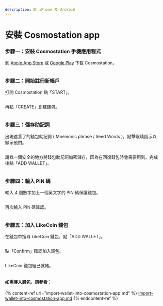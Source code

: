 ```yaml
---
description: 於 iPhone 及 Android
---
```


# 安裝 Cosmostation app

### 步驟一：安裝 Cosmostation 手機應用程式

到 [Apple App Store](https://apps.apple.com/us/app/cosmostation/id1459830339) 或 [Google Play](https://play.google.com/store/apps/details?id=wannabit.io.cosmostaion\&hl=en\_US\&gl=US) 下載 Cosmostation。

<figure><img src="../../../.gitbook/assets/Cosmostation mobile create wallet 1.png" alt=""><figcaption></figcaption></figure>

### 步驟二：開始註冊新帳戶

打開 Cosmostation 點「START」。

<figure><img src="../../../.gitbook/assets/Cosmostation mobile create wallet 2.png" alt=""><figcaption></figcaption></figure>

再點「CREATE」創建錢包。

<figure><img src="../../../.gitbook/assets/Cosmostation mobile create wallet 3.png" alt=""><figcaption></figcaption></figure>

### 步驟三：儲存助記詞

出現遮蓋了的錢包助記詞 ( Mnemonic phrase / Seed Words )，點擊眼睛圖示以顯示他們。

<figure><img src="../../../.gitbook/assets/Cosmostation mobile create wallet 4.jpg" alt=""><figcaption></figcaption></figure>

請找一個安全的地方將錢包助記詞加密儲存，因為在回復錢包時會需要用到。完成後點「ADD WALLET」。

<figure><img src="../../../.gitbook/assets/Cosmostation mobile create wallet 5.jpg" alt=""><figcaption></figcaption></figure>

### 步驟四：輸入 PIN 碼

輸入 4 個數字加上一個英文字的 PIN 碼保護錢包。

<figure><img src="../../../.gitbook/assets/Cosmostation mobile create wallet 6.png" alt=""><figcaption></figcaption></figure>

再次輸入 PIN 碼確認。

<figure><img src="../../../.gitbook/assets/Cosmostation mobile create wallet 7.png" alt=""><figcaption></figcaption></figure>

### 步驟五：加入 LikeCoin 錢包

在錢包中搜尋 LikeCoin 錢包，點「ADD WALLET」。

<figure><img src="../../../.gitbook/assets/Cosmostation mobile create wallet 8.png" alt=""><figcaption></figcaption></figure>

點「Confirm」確認加入錢包。

<figure><img src="../../../.gitbook/assets/Cosmostation mobile create wallet 9.png" alt=""><figcaption></figcaption></figure>

LikeCoin 錢包經已就緒。

<figure><img src="../../../.gitbook/assets/Cosmostation mobile create wallet 10.png" alt=""><figcaption></figcaption></figure>

#### 如需導入錢包，請參看：

{% content-ref url="import-wallet-into-cosmostation-app.md" %}
[import-wallet-into-cosmostation-app.md](import-wallet-into-cosmostation-app.md)
{% endcontent-ref %}
